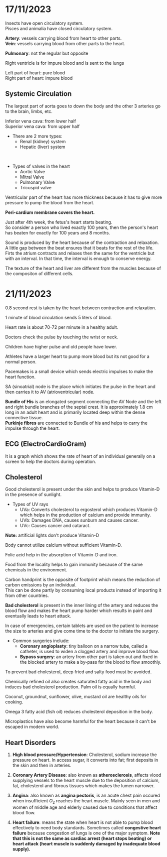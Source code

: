 # 17/11/2023

Insects have open circulatory system.  
Pisces and animalia have closed circulatory system. 

**Artery**: vessels carrying blood from heart to other parts.  
**Vein**: vessels carrying blood from other parts to the heart.

**Pulmonary**: not the regular but opposite 

Right ventricle is for impure blood and is sent to the lungs 

Left part of heart: pure blood  
Right part of heart: impure blood 

## Systemic Circulation

The largest part of aorta goes to down the body and the other 3 arteries go to the brain, limbs, etc. 

Inferior vena cava: from lower half  
Superior vena cava: from upper half  

- There are 2 more types: 
    - Renal (kidney) system 
    - Hepatic (liver) system 

<br> 

- Types of valves in the heart 
    - Aortic Valve
    - Mitral Valve
    - Pulmonary Valve 
    - Tricuspid valve

Ventricular part of the heart has more thickness because it has to give more pressure to pump the blood from the heart. 

**Peri-cardium membrane covers the heart.**

Just after 4th week, the fetus's heart starts beating.  
So consider a person who lived exactly 100 years, then the person's heart has beaten for exactly for 100 years and 8 months. 

Sound is produced by the heart because of the contraction and relaxation. A little gap between the beat ensures that it beats for the rest of the life.  
Firts the atrium contracts and relaxes then the same for the ventricle but with an interval. In that time, the interval is enough to conserve energy. 

The texture of the heart and liver are different from the muscles because of the compositon of different cells. 

# 21/11/2023

0.8 second rest is taken by the heart between contraction and relaxation. 

1 minute of blood circulation sends 5 liters of blood. 

Heart rate is about 70-72 per minute in a healthy adult. 

Doctors check the pulse by touching the wrist or neck. 

Children have higher pulse and old people have lower. 

Athletes have a larger heart to pump more blood but its not good for a normal person. 

Pacemakes is a small device which sends electric impulses to make the heart function. 

SA (sinoatrial) node is the place which initiates the pulse in the heart and then carries it to AV (atrioventricular) node. 

**Bundle of His** is an elongated segment connecting the AV Node and the left and right bundle branches of the septal crest. It is approximately 1.8 cm long in an adult heart and is primarily located deep within the dense connective tissue.  
**Purkinje fibres** are connected to Bundle of his and helps to carry the impulse through the heart. 

## ECG (ElectroCardioGram)

It is a graph which shows the rate of heart of an individual generally on a screen to help the doctors during operation. 

## Cholesterol 

Good cholesterol is present under the skin and helps to produce Vitamin-D in the presence of sunlight. 

- Types of UV rays 
    - UVa: Converts cholesterol to ergosterol which produces Vitamin-D which helps in the production of calcium and provide immunity. 
    - UVb: Damages DNA, causes sunburn and causes cancer. 
    - UVc: Causes cancer and cataract. 

**Note:** artificial lights don't produce Vitamin-D

Body cannot utilize calcium without sufficient Vitamin-D. 

Folic acid help in the absorption of Vitamin-D and iron. 

Food from the locality helps to gain immunity because of the same chemicals in the environment. 

Carbon handprint is the opposite of footprint which means the reduction of carbon emissions by an individual.  
This can be done partly by consuming local products instead of importing it from other countries. 

**Bad cholesterol** is present in the inner lining of the artery and reduces the blood flow and makes the heart pump harder which results in paint and eventually leads to heart attack. 

In case of emergencies, certain tablets are used on the patient to increase the size to arteries and give come time to the doctor to initiate the surgery. 

- Common surgeries include:
    - **Coronary angioplasty**: tiny balloon on a narrow tube, called a catheter, is used to widen a clogged artery and improve blood flow. 
    - **Bypass surgery**: an artery from other part is taken out and fixed in the blocked artery to make a by-pass for the blood to flow smoothly. 

To prevent bad cholesterol, deep fried and salty food must be avoided. 

Chemically refined oil also creates saturated fatty acid in the body and induces bad cholesterol production. Palm oil is equally harmful. 

Coconut, groundnut, sunflower, olive, mustard oil are healthy oils for cooking. 

Omega 3 fatty acid (fish oil) reduces cholesterol deposition in the body. 

Microplastics have also become harmful for the heart because it can't be escaped in modern world. 

## Heart Disorders 

1. **High blood pressure/Hypertension**: Cholesterol, sodium increase the pressure on heart. In access sugar, it converts into fat; first deposits in the skin and then in arteries.

2. **Coronary Artery Disease**: also known as **atherosclerosis**, affects vlood supplying vessels to the heart muscle due to the deposition of calcium, fat, cholesterol and fibrous tissues which makes the lumen narrower. 

3. **Angina**: also known as **angina pectoris**, is an acute chest pain occured when insufficient $O_2$ reaches the heart muscle. Mainly seen in men and women of middle age and elderly caused due to conditions that affect blood flow. 

4. **Heart failure**: means the state when heart is not able to pump blood effectively to need body standards. Sometimes called **congestive heart failure** because congestion of lungs is one of the major symptom. **Note that this is not the same as cardiac arrest (heart stops beating) or heart attack (heart muscle is suddenly damaged by inadequate blood supply).**
